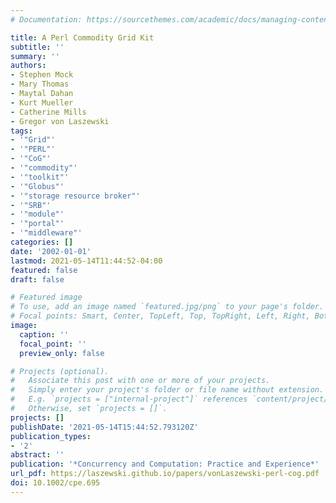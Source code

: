 ```yaml
---
# Documentation: https://sourcethemes.com/academic/docs/managing-content/

title: A Perl Commodity Grid Kit
subtitle: ''
summary: ''
authors:
- Stephen Mock
- Mary Thomas
- Maytal Dahan
- Kurt Mueller
- Catherine Mills
- Gregor von Laszewski
tags:
- '"Grid"'
- '"PERL"'
- '"CoG"'
- '"commodity"'
- '"toolkit"'
- '"Globus"'
- '"storage resource broker"'
- '"SRB"'
- '"module"'
- '"portal"'
- '"middleware"'
categories: []
date: '2002-01-01'
lastmod: 2021-05-14T11:44:52-04:00
featured: false
draft: false

# Featured image
# To use, add an image named `featured.jpg/png` to your page's folder.
# Focal points: Smart, Center, TopLeft, Top, TopRight, Left, Right, BottomLeft, Bottom, BottomRight.
image:
  caption: ''
  focal_point: ''
  preview_only: false

# Projects (optional).
#   Associate this post with one or more of your projects.
#   Simply enter your project's folder or file name without extension.
#   E.g. `projects = ["internal-project"]` references `content/project/deep-learning/index.md`.
#   Otherwise, set `projects = []`.
projects: []
publishDate: '2021-05-14T15:44:52.793120Z'
publication_types:
- '2'
abstract: ''
publication: '*Concurrency and Computation: Practice and Experience*'
url_pdf: https://laszewski.github.io/papers/vonLaszewski-perl-cog.pdf
doi: 10.1002/cpe.695
---
```

